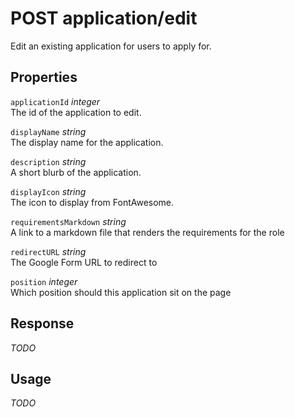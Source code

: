 # <span class="badge badge-light">POST</span> <span class="badge badge-light">application/edit</span>


Edit an existing application for users to apply for.

## Properties

`applicationId` *integer*  
The id of the application to edit.

`displayName` *string*  
The display name for the application.

`description` *string*  
A short blurb of the application.

`displayIcon` *string*  
The icon to display from FontAwesome.

`requirementsMarkdown` *string*  
A link to a markdown file that renders the requirements for the role

`redirectURL` *string*  
The Google Form URL to redirect to

`position` *integer*  
Which position should this application sit on the page


## Response

*TODO*

## Usage

*TODO*

